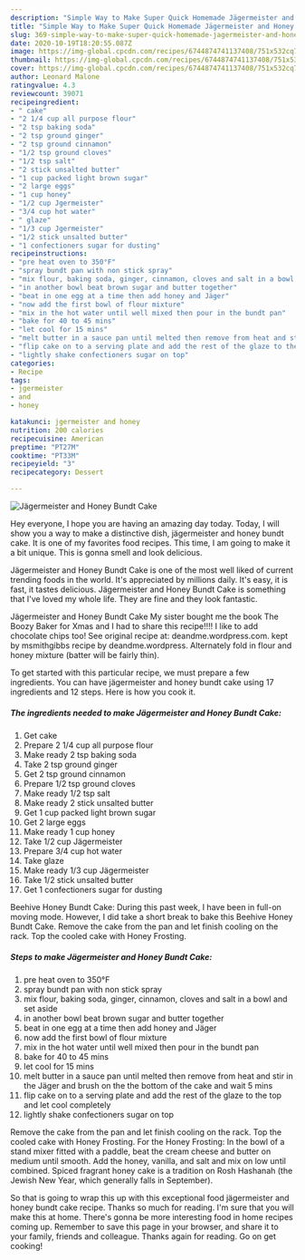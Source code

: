 ```yaml
---
description: "Simple Way to Make Super Quick Homemade Jägermeister and Honey Bundt Cake"
title: "Simple Way to Make Super Quick Homemade Jägermeister and Honey Bundt Cake"
slug: 369-simple-way-to-make-super-quick-homemade-jagermeister-and-honey-bundt-cake
date: 2020-10-19T18:20:55.087Z
image: https://img-global.cpcdn.com/recipes/6744874741137408/751x532cq70/jagermeister-and-honey-bundt-cake-recipe-main-photo.jpg
thumbnail: https://img-global.cpcdn.com/recipes/6744874741137408/751x532cq70/jagermeister-and-honey-bundt-cake-recipe-main-photo.jpg
cover: https://img-global.cpcdn.com/recipes/6744874741137408/751x532cq70/jagermeister-and-honey-bundt-cake-recipe-main-photo.jpg
author: Leonard Malone
ratingvalue: 4.3
reviewcount: 39071
recipeingredient:
- " cake"
- "2 1/4 cup all purpose flour"
- "2 tsp baking soda"
- "2 tsp ground ginger"
- "2 tsp ground cinnamon"
- "1/2 tsp ground cloves"
- "1/2 tsp salt"
- "2 stick unsalted butter"
- "1 cup packed light brown sugar"
- "2 large eggs"
- "1 cup honey"
- "1/2 cup Jgermeister"
- "3/4 cup hot water"
- " glaze"
- "1/3 cup Jgermeister"
- "1/2 stick unsalted butter"
- "1 confectioners sugar for dusting"
recipeinstructions:
- "pre heat oven to 350°F"
- "spray bundt pan with non stick spray"
- "mix flour, baking soda, ginger, cinnamon, cloves and salt in a bowl and set aside"
- "in another bowl beat brown sugar and butter together"
- "beat in one egg at a time then add honey and Jäger"
- "now add the first bowl of flour mixture"
- "mix in the hot water until well mixed then pour in the bundt pan"
- "bake for 40 to 45 mins"
- "let cool for 15 mins"
- "melt butter in a sauce pan until melted then remove from heat and stir in the Jäger and brush on the the bottom of the cake and wait 5 mins"
- "flip cake on to a serving plate and add the rest of the glaze to the top and let cool completely"
- "lightly shake confectioners sugar on top"
categories:
- Recipe
tags:
- jgermeister
- and
- honey

katakunci: jgermeister and honey 
nutrition: 200 calories
recipecuisine: American
preptime: "PT27M"
cooktime: "PT33M"
recipeyield: "3"
recipecategory: Dessert

---
```



![Jägermeister and Honey Bundt Cake](https://img-global.cpcdn.com/recipes/6744874741137408/751x532cq70/jagermeister-and-honey-bundt-cake-recipe-main-photo.jpg)

Hey everyone, I hope you are having an amazing day today. Today, I will show you a way to make a distinctive dish, jägermeister and honey bundt cake. It is one of my favorites food recipes. This time, I am going to make it a bit unique. This is gonna smell and look delicious.

Jägermeister and Honey Bundt Cake is one of the most well liked of current trending foods in the world. It's appreciated by millions daily. It's easy, it is fast, it tastes delicious. Jägermeister and Honey Bundt Cake is something that I've loved my whole life. They are fine and they look fantastic.

Jägermeister and Honey Bundt Cake My sister bought me the book The Boozy Baker for Xmas and I had to share this recipe!!!! I like to add chocolate chips too! See original recipe at: deandme.wordpress.com. kept by msmithgibbs recipe by deandme.wordpress. Alternately fold in flour and honey mixture (batter will be fairly thin).


To get started with this particular recipe, we must prepare a few ingredients. You can have jägermeister and honey bundt cake using 17 ingredients and 12 steps. Here is how you cook it.

<!--inarticleads1-->

##### The ingredients needed to make Jägermeister and Honey Bundt Cake:

1. Get  cake
1. Prepare 2 1/4 cup all purpose flour
1. Make ready 2 tsp baking soda
1. Take 2 tsp ground ginger
1. Get 2 tsp ground cinnamon
1. Prepare 1/2 tsp ground cloves
1. Make ready 1/2 tsp salt
1. Make ready 2 stick unsalted butter
1. Get 1 cup packed light brown sugar
1. Get 2 large eggs
1. Make ready 1 cup honey
1. Take 1/2 cup Jägermeister
1. Prepare 3/4 cup hot water
1. Take  glaze
1. Make ready 1/3 cup Jägermeister
1. Take 1/2 stick unsalted butter
1. Get 1 confectioners sugar for dusting


Beehive Honey Bundt Cake: During this past week, I have been in full-on moving mode. However, I did take a short break to bake this Beehive Honey Bundt Cake. Remove the cake from the pan and let finish cooling on the rack. Top the cooled cake with Honey Frosting. 

<!--inarticleads2-->

##### Steps to make Jägermeister and Honey Bundt Cake:

1. pre heat oven to 350°F
1. spray bundt pan with non stick spray
1. mix flour, baking soda, ginger, cinnamon, cloves and salt in a bowl and set aside
1. in another bowl beat brown sugar and butter together
1. beat in one egg at a time then add honey and Jäger
1. now add the first bowl of flour mixture
1. mix in the hot water until well mixed then pour in the bundt pan
1. bake for 40 to 45 mins
1. let cool for 15 mins
1. melt butter in a sauce pan until melted then remove from heat and stir in the Jäger and brush on the the bottom of the cake and wait 5 mins
1. flip cake on to a serving plate and add the rest of the glaze to the top and let cool completely
1. lightly shake confectioners sugar on top


Remove the cake from the pan and let finish cooling on the rack. Top the cooled cake with Honey Frosting. For the Honey Frosting: In the bowl of a stand mixer fitted with a paddle, beat the cream cheese and butter on medium until smooth. Add the honey, vanilla, and salt and mix on low until combined. Spiced fragrant honey cake is a tradition on Rosh Hashanah (the Jewish New Year, which generally falls in September). 

So that is going to wrap this up with this exceptional food jägermeister and honey bundt cake recipe. Thanks so much for reading. I'm sure that you will make this at home. There's gonna be more interesting food in home recipes coming up. Remember to save this page in your browser, and share it to your family, friends and colleague. Thanks again for reading. Go on get cooking!
